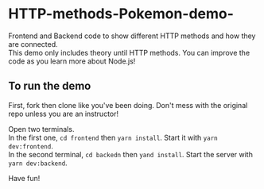 # HTTP-methods-Pokemon-demo-
Frontend and Backend code to show different HTTP methods and how they are connected. </br>
This demo only includes theory until HTTP methods. You can improve the code as you learn more about Node.js! 

## To run the demo
First, fork then clone like you've been doing. Don't mess with the original repo unless you are an instructor!</br>

Open two terminals. </br>
In the first one, `cd frontend` then `yarn install`. Start it with `yarn dev:frontend`. </br>
In the second terminal, `cd backedn` then `yand install`. Start the server with `yarn dev:backend`. </br>

Have fun! 
